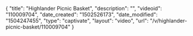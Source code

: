{
    "title": "Highlander Picnic Basket",
    "description": "",
    "videoid": "110009704",
    "date_created": "1502526173",
    "date_modified": "1504247455",
    "type": "captivate",
    "layout": "video",
    "url": "\/v\/highlander-picnic-basket\/110009704"
}